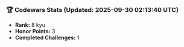 ### 🏆 Codewars Stats (Updated: 2025-09-30 02:13:40 UTC)

- **Rank:** 8 kyu
- **Honor Points:** 3
- **Completed Challenges:** 1
